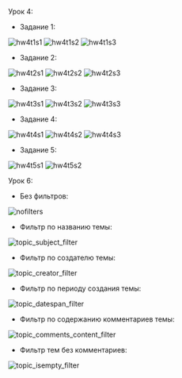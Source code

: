 Урок 4:
- Задание 1:

![hw4t1s1](https://github.com/user-attachments/assets/e477f17d-04cf-4c27-9284-1a134b246db6)
![hw4t1s2](https://github.com/user-attachments/assets/e60a9b85-f2b0-49d2-a698-ec04f2d450d2)
![hw4t1s3](https://github.com/user-attachments/assets/95a4402c-ef09-4a02-a559-6c6464927c3e)
- Задание 2:

![hw4t2s1](https://github.com/user-attachments/assets/e928eb9f-c1c5-4db7-bf7e-a075342564fb)
![hw4t2s2](https://github.com/user-attachments/assets/36e17341-ab90-40e9-bedc-17727edfd5cb)
![hw4t2s3](https://github.com/user-attachments/assets/fd3896c5-3ee1-40f4-9a8f-81c02912c691)
- Задание 3:

![hw4t3s1](https://github.com/user-attachments/assets/32903b69-7dbf-4f95-a886-2c60242dd880)
![hw4t3s2](https://github.com/user-attachments/assets/2134c4c6-8e19-469a-aeb9-9e17dc99f622)
![hw4t3s3](https://github.com/user-attachments/assets/5915b495-04a9-4ce7-ae74-a1a310f71963)
- Задание 4:

![hw4t4s1](https://github.com/user-attachments/assets/13a1fd6f-eb96-4346-bef8-e2d7934bc257)
![hw4t4s2](https://github.com/user-attachments/assets/f7656b7c-e4c6-4f39-9e06-404d9f2aa7d2)
![hw4t4s3](https://github.com/user-attachments/assets/c7284251-8637-46e3-a9b8-afb76ca92350)
- Задание 5:

![hw4t5s1](https://github.com/user-attachments/assets/36bc3372-2014-4ef4-9f01-c3ff1a837f4f)
![hw4t5s2](https://github.com/user-attachments/assets/732a710d-a6d6-4592-86ca-2b8cc286e7ea)

Урок 6:
- Без фильтров:

![nofilters](https://github.com/user-attachments/assets/18147e3b-90fe-46b7-8c66-edf056e26736)
- Фильтр по названию темы:

![topic_subject_filter](https://github.com/user-attachments/assets/c6e290ca-e795-4fc5-8728-c234488a7681)
- Фильтр по создателю темы:

![topic_creator_filter](https://github.com/user-attachments/assets/f6df48ab-6c54-4a7c-8938-b8edf71691fe)
- Фильтр по периоду создания темы:

![topic_datespan_filter](https://github.com/user-attachments/assets/5399b484-7dd3-492b-aef1-e1fb21ff70fd)
- Фильтр по содержанию комментариев темы:

![topic_comments_content_filter](https://github.com/user-attachments/assets/ae22a1b1-2a87-4e6b-8377-6ff5badc76de)
- Фильтр тем без комментариев:

![topic_isempty_filter](https://github.com/user-attachments/assets/7fdfe7f4-84a6-40ee-a9e6-347a6ca55b4a)

